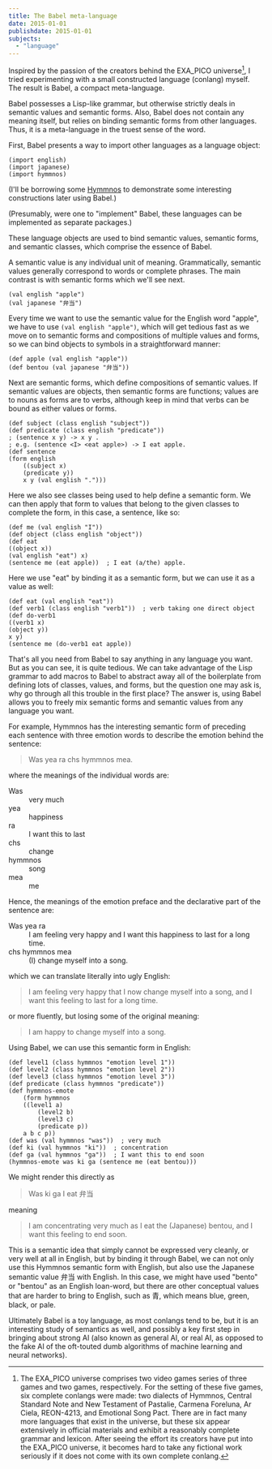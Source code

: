 ```yaml
---
title: The Babel meta-language
date: 2015-01-01
publishdate: 2015-01-01
subjects:
  - "language"
---
```


Inspired by the passion of the creators behind the EXA_PICO universe[^1], I
tried experimenting with a small constructed language (conlang) myself.  The
result is Babel, a compact meta-language.

[^1]:

    The EXA_PICO universe comprises two video games series of three games and
    two games, respectively.  For the setting of these five games, six complete
    conlangs were made: two dialects of Hymmnos, Central Standard Note and New
    Testament of Pastalie, Carmena Foreluna, Ar Ciela, REON-4213, and Emotional
    Song Pact.  There are in fact many more languages that exist in the
    universe, but these six appear extensively in official materials and exhibit
    a reasonably complete grammar and lexicon.  After seeing the effort its
    creators have put into the EXA_PICO universe, it becomes hard to take any
    fictional work seriously if it does not come with its own complete conlang.

Babel possesses a Lisp-like grammar, but otherwise strictly deals in semantic
values and semantic forms.  Also, Babel does not contain any meaning itself,
but relies on binding semantic forms from other languages.  Thus, it is a
meta-language in the truest sense of the word.

First, Babel presents a way to import other languages as a language object:

    (import english)
    (import japanese)
    (import hymmnos)

(I'll be borrowing some [Hymmnos] to demonstrate some interesting constructions
later using Babel.)

[Hymmnos]: http://conlang.wikia.com/wiki/Hymmnos

(Presumably, were one to "implement" Babel, these languages can be implemented
as separate packages.)

These language objects are used to bind semantic values, semantic forms, and
semantic classes, which comprise the essence of Babel.

A semantic value is any individual unit of meaning.  Grammatically, semantic
values generally correspond to words or complete phrases.  The main contrast is
with semantic forms which we'll see next.

    (val english "apple")
    (val japanese "弁当")

Every time we want to use the semantic value for the English word "apple", we
have to use `(val english "apple")`, which will get tedious fast as we move on
to semantic forms and compositions of multiple values and forms, so we can bind
objects to symbols in a straightforward manner:

    (def apple (val english "apple"))
    (def bentou (val japanese "弁当"))

Next are semantic forms, which define compositions of semantic values.  If
semantic values are objects, then semantic forms are functions; values are to
nouns as forms are to verbs, although keep in mind that verbs can be bound as
either values or forms.

    (def subject (class english "subject"))
    (def predicate (class english "predicate"))
    ; (sentence x y) -> x y .
    ; e.g. (sentence <I> <eat apple>) -> I eat apple.
    (def sentence
    (form english
        ((subject x)
        (predicate y))
        x y (val english ".")))

Here we also see classes being used to help define a semantic form.  We can
then apply that form to values that belong to the given classes to complete the
form, in this case, a sentence, like so:

    (def me (val english "I"))
    (def object (class english "object"))
    (def eat
    ((object x))
    (val english "eat") x)
    (sentence me (eat apple))  ; I eat (a/the) apple.

Here we use "eat" by binding it as a semantic form, but we can use it as a
value as well:

    (def eat (val english "eat"))
    (def verb1 (class english "verb1"))  ; verb taking one direct object
    (def do-verb1
    ((verb1 x)
    (object y))
    x y)
    (sentence me (do-verb1 eat apple))

That's all you need from Babel to say anything in any language you want.  But
as you can see, it is quite tedious.  We can take advantage of the Lisp grammar
to add macros to Babel to abstract away all of the boilerplate from defining
lots of classes, values, and forms, but the question one may ask is, why go
through all this trouble in the first place?  The answer is, using Babel allows
you to freely mix semantic forms and semantic values from any language you want.

For example, Hymmnos has the interesting semantic form of preceding each
sentence with three emotion words to describe the emotion behind the sentence:

> Was yea ra chs hymmnos mea.

where the meanings of the individual words are:

<dl>
  <dt>Was</dt>
  <dd>very much</dd>

  <dt>yea</dt>
  <dd>happiness</dd>

  <dt>ra</dt>
  <dd>I want this to last</dd>

  <dt>chs</dt>
  <dd>change</dd>

  <dt>hymmnos</dt>
  <dd>song</dd>

  <dt>mea</dt>
  <dd>me</dd>
</dl>

Hence, the meanings of the emotion preface and the declarative part of the
sentence are:

<dl>
  <dt>Was yea ra</dt>
  <dd>I am feeling very happy and I want this happiness to last for a long time.</dd>

  <dt>chs hymmnos mea</dt>
  <dd>(I) change myself into a song.</dd>
</dl>

which we can translate literally into ugly English:

> I am feeling very happy that I now change myself into a song, and I want this
> feeling to last for a long time.

or more fluently, but losing some of the original meaning:

> I am happy to change myself into a song.

Using Babel, we can use this semantic form in English:

    (def level1 (class hymmnos "emotion level 1"))
    (def level2 (class hymmnos "emotion level 2"))
    (def level3 (class hymmnos "emotion level 3"))
    (def predicate (class hymmnos "predicate"))
    (def hymmnos-emote
        (form hymmnos
        ((level1 a)
            (level2 b)
            (level3 c)
            (predicate p))
        a b c p))
    (def was (val hymmnos "was"))  ; very much
    (def ki (val hymmnos "ki"))  ; concentration
    (def ga (val hymmnos "ga"))  ; I want this to end soon
    (hymmnos-emote was ki ga (sentence me (eat bentou)))

We might render this directly as

> Was ki ga I eat 弁当

meaning

> I am concentrating very much as I eat the (Japanese) bentou, and I want this
> feeling to end soon.

This is a semantic idea that simply cannot be expressed very cleanly, or very
well at all in English, but by binding it through Babel, we can not only use
this Hymmnos semantic form with English, but also use the Japanese semantic
value 弁当 with English.  In this case, we might have used "bento" or "bentou"
as an English loan-word, but there are other conceptual values that are harder
to bring to English, such as 青, which means blue, green, black, or pale.

Ultimately Babel is a toy language, as most conlangs tend to be, but it is an
interesting study of semantics as well, and possibly a key first step in
bringing about strong AI (also known as general AI, or real AI, as opposed to
the fake AI of the oft-touted dumb algorithms of machine learning and neural
networks).
